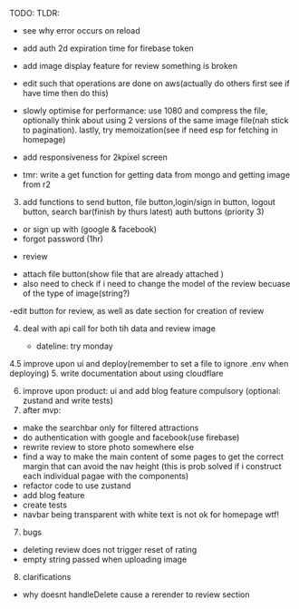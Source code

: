 TODO:
TLDR:
- see why error occurs on reload

- add auth 2d expiration time for firebase token
- add image display feature for review something is broken
- edit such that operations are done on aws(actually do others first see if have time then do this)
- slowly optimise for performance: use 1080 and compress the file, optionally think about using 2 versions of the same image file(nah stick to pagination). lastly, try memoization(see if need esp for fetching in homepage)
- add responsiveness for 2kpixel screen

- tmr: write a get function for getting data from mongo and getting image from r2

3. add functions to send button, file button,login/sign in button, logout button, search bar(finish by thurs latest)
   auth buttons (priority 3)

- or sign up with (google & facebook)
- forgot password
  (1hr)

* review

- attach file button(show file that are already attached )
- also need to check if i need to change the model of the review becuase of the type of image(string?)

-edit button for review, as well as date section for creation of review

4. deal with api call for both tih data and review image

    - dateline: try monday

4.5 improve upon ui and deploy(remember to set a file to ignore .env when deploying) 5. write documentation about using cloudflare

6. improve upon product: ui and add blog feature compulsory (optional: zustand and write tests)
7. after mvp:

- make the searchbar only for filtered attractions
- do authentication with google and facebook(use firebase)
- rewrite review to store photo somewhere else
- find a way to make the main content of some pages to get the correct margin that can avoid the nav height
  (this is prob solved if i construct each individual pagae with the components)
- refactor code to use zustand
- add blog feature
- create tests
- navbar being transparent with white text is not ok for homepage wtf!

7. bugs

- deleting review does not trigger reset of rating
- empty string passed when uploading image

8. clarifications

- why doesnt handleDelete cause a rerender to review section
